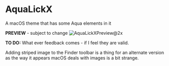# AquaLickX
A macOS theme that has some Aqua elements in it

**PREVIEW** - subject to change
![AquaLickXPreview@2x](https://user-images.githubusercontent.com/86615159/208269204-af383051-5a1e-4b90-8d75-246f0c84e0fe.png)


**TO DO:**
What ever feedback comes - if I feel they are valid.

Adding striped image to the Finder toolbar is a thing for an alternate version as the way it appears macOS deals with images is a bit strange.

